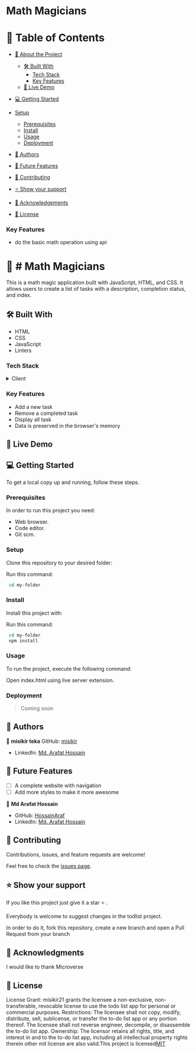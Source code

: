 # Math Magicians
# 📗 Table of Contents

- [📖 About the Project](#about-project)
  - [🛠 Built With](#built-with)
    - [Tech Stack](#tech-stack)
    - [Key Features](#key-features)
  - [🚀 Live Demo](#live-demo)
- [💻 Getting Started](#getting-started)
- [Setup](#setup)
  - [Prerequisites](#prerequisites)
  - [Install](#install)
  - [Usage](#usage)
  - [Deployment](#deployment)
- [👥 Authors](#authors)

- [🔭 Future Features](#future-features)

- [🤝 Contributing](#contributing)

- [⭐️ Show your support](#support)
 
- [🙏 Acknowledgements](#acknowledgements)

- [📝 License](#license)

### Key Features <a name="key-features"></a>
- do the basic math operation using api




# 📖 # Math Magicians <a name="about-project"></a>

This is a math magic application built with JavaScript, HTML, and CSS. It allows users to create a list of tasks with a description, completion status, and index.

## 🛠 Built With <a name="built-with"></a>

- HTML
- CSS
- JavaScript
- Linters

### Tech Stack <a name="tech-stack"></a>

<details>
    <summary>Client</summary>
        <ul>
            <li><a  href="https://developer.mozilla.org/en-US/docs/Web/HTML">HTML</a></li>
        </ul>
        <ul>
            <li><a  href="https://developer.mozilla.org/en-US/docs/Web/CSS">CSS</a></li>
        </ul>
        <ul>
            <li><a  href="https://developer.mozilla.org/en-US/docs/Web/JavaScript">Javascript</a></li>
        </ul>
</details>

### Key Features <a name="key-features"></a>

-  Add a new task
-  Remove a completed task
-  Display all task
-  Data is preserved in the browser's memory

## 🚀 Live Demo <a name="live-demo"></a>



## 💻 Getting Started <a name="getting-started"></a>

To get a local copy up and running, follow these steps.

### Prerequisites

In order to run this project you need:

- Web browser.
- Code editor.
- Git scm.

### Setup

Clone this repository to your desired folder:

Run this command: 

```sh
 cd my-folder

```
### Install

Install this project with:

Run this command:

```sh
 cd my-folder
 npm install
```
### Usage

To run the project, execute the following command:

Open index.html using live server extension.

### Deployment

> Coming soon

## 👥 Authors <a name="getting-started"></a>

👤 **misikir teka**
GitHub: <a href="https://github.com/misikir21">misikir</a>
- LinkedIn: <a href="https://linkedin.com/in/misikirteka"> Md. Arafat Hossain </a>
## 🔭 Future Features <a name="future-features"></a>
- [ ] A complete website with navigation
- [ ] Add more styles to make it more awesome

👤 **Md Arafat Hossain**
- GitHub: <a href="https://github.com/HossainAraf">HossainAraf </a>
- LinkedIn: <a href="https://linkedin.com/in/md-arafat-hossain-111403275"> Md. Arafat Hossain </a>

## 🤝 Contributing <a name="contributing"></a>

Contributions, issues, and feature requests are welcome!

Feel free to check the [issues page](../../issues/).

## ⭐️ Show your support <a name="support"></a>

If you like this project just give it a star ⭐️ .

Everybody is welcome to suggest changes in the todlist project.

In order to do it, fork this repository, create a new branch and open a Pull Request from your branch

## 🙏 Acknowledgments <a name="acknowledgements"></a>

I would like to thank Microverse

## 📝 License <a name="license"></a>

License Grant: misikir21 grants the licensee a non-exclusive, non-transferable, revocable license to use the todo list app for personal or commercial purposes.
Restrictions: The licensee shall not copy, modify, distribute, sell, sublicense, or transfer the to-do list app or any portion thereof. The licensee shall not reverse engineer, decompile, or disassemble the to-do list app.
Ownership: The licensor retains all rights, title, and interest in and to the to-do list app, including all intellectual property rights therein other mit license are also valid.This project is licensed<a  href="https://choosealicense.com/licenses/mit/">MIT</a>
